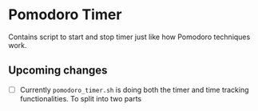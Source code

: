 # Pomodoro Timer

Contains script to start and stop timer just like how Pomodoro techniques work.

## Upcoming changes

- [ ] Currently `pomodoro_timer.sh` is doing both the timer and time tracking functionalities. To split into two parts

